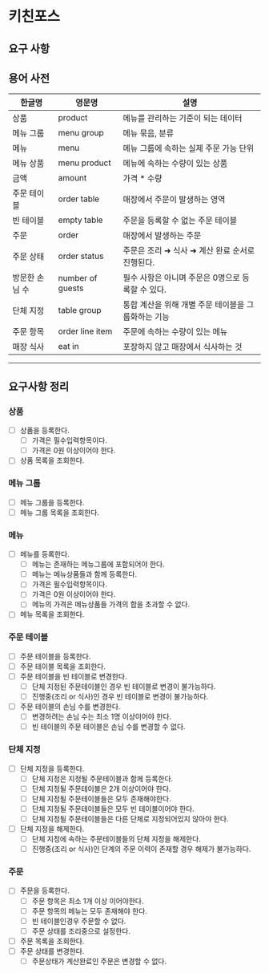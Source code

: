 # 키친포스

## 요구 사항

## 용어 사전

| 한글명 | 영문명 | 설명 |
| --- | --- | --- |
| 상품 | product | 메뉴를 관리하는 기준이 되는 데이터 |
| 메뉴 그룹 | menu group | 메뉴 묶음, 분류 |
| 메뉴 | menu | 메뉴 그룹에 속하는 실제 주문 가능 단위 |
| 메뉴 상품 | menu product | 메뉴에 속하는 수량이 있는 상품 |
| 금액 | amount | 가격 * 수량 |
| 주문 테이블 | order table | 매장에서 주문이 발생하는 영역 |
| 빈 테이블 | empty table | 주문을 등록할 수 없는 주문 테이블 |
| 주문 | order | 매장에서 발생하는 주문 |
| 주문 상태 | order status | 주문은 조리 ➜ 식사 ➜ 계산 완료 순서로 진행된다. |
| 방문한 손님 수 | number of guests | 필수 사항은 아니며 주문은 0명으로 등록할 수 있다. |
| 단체 지정 | table group | 통합 계산을 위해 개별 주문 테이블을 그룹화하는 기능 |
| 주문 항목 | order line item | 주문에 속하는 수량이 있는 메뉴 |
| 매장 식사 | eat in | 포장하지 않고 매장에서 식사하는 것 |

---

## 요구사항 정리

### 상품
- [ ] 상품을 등록한다.
  - [ ] 가격은 필수입력항목이다.
  - [ ] 가격은 0원 이상이어야 한다.
- [ ] 상품 목록을 조회한다.

### 메뉴 그룹
- [ ] 메뉴 그룹을 등록한다.
- [ ] 메뉴 그룹 목록을 조회한다.

### 메뉴
- [ ] 메뉴를 등록한다.
  - [ ] 메뉴는 존재하는 메뉴그룹에 포함되어야 한다.
  - [ ] 메뉴는 메뉴상품들과 함께 등록한다.
  - [ ] 가격은 필수입력항목이다.
  - [ ] 가격은 0원 이상이어야 한다.
  - [ ] 메뉴의 가격은 메뉴상품들 가격의 합을 초과할 수 없다.
- [ ] 메뉴 목록을 조회한다.

### 주문 테이블
- [ ] 주문 테이블을 등록한다.
- [ ] 주문 테이블 목록을 조회한다.
- [ ] 주문 테이블을 빈 테이블로 변경한다.
  - [ ] 단체 지정된 주문테이블인 경우 빈 테이블로 변경이 불가능하다.
  - [ ] 진행중(조리 or 식사)인 경우 빈 테이블로 변경이 불가능하다.
- [ ] 주문 테이블의 손님 수를 변경한다.
  - [ ] 변경하려는 손님 수는 최소 1명 이상이어야 한다.
  - [ ] 빈 테이블의 주문 테이블은 손님 수를 변경할 수 없다.

### 단체 지정
- [ ] 단체 지정을 등록한다.
  - [ ] 단체 지정은 지정될 주문테이블과 함께 등록한다.
  - [ ] 단체 지정될 주문테이블은 2개 이상이어야 한다.
  - [ ] 단체 지정될 주문테이블들은 모두 존재해야한다.
  - [ ] 단체 지정될 주문테이블들은 모두 빈 테이블이어야 한다.
  - [ ] 단체 지정될 주문테이블들은 다른 단체로 지정되어있지 않아야 한다.
- [ ] 단체 지정을 해제한다.
  - [ ] 단체 지정에 속하는 주문테이블들의 단체 지정을 해제한다.
  - [ ] 진행중(조리 or 식사)인 단계의 주문 이력이 존재할 경우 해제가 불가능하다.
  
### 주문
- [ ] 주문을 등록한다.
  - [ ] 주문 항목은 최소 1개 이상 이어야한다.
  - [ ] 주문 항목의 메뉴는 모두 존재해야 한다.
  - [ ] 빈 테이블인경우 주문할 수 없다.
  - [ ] 주문 상태를 조리중으로 설정한다.
- [ ] 주문 목록을 조회한다.
- [ ] 주문 상태를 변경한다.
  - [ ] 주문상태가 계산완료인 주문은 변경할 수 없다.
